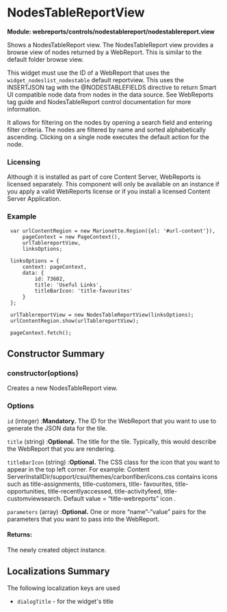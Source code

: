 # NodesTableReportView

**Module: webreports/controls/nodestablereport/nodestablereport.view**

  Shows a NodesTableReport view. The NodesTableReport view provides a browse view of nodes returned by a WebReport. This is similar to the default folder browse view.
  
  This widget must use the ID of a WebReport that uses the `widget_nodeslist_nodestable` default reportview. This uses the INSERTJSON tag with the @NODESTABLEFIELDS directive to return Smart UI compatible node data from nodes in the data source. See WebReports tag guide and NodesTableReport control documentation for more information.

  It allows for filtering on the nodes by opening a search field and entering filter criteria. The nodes are filtered by name and sorted alphabetically ascending. Clicking on a single node executes the default action for the node.

### Licensing

Although it is installed as part of core Content Server, WebReports is licensed separately. This component will only be available on an instance if you apply a valid WebReports license or if you install a licensed Content Server Application.

### Example


     var urlContentRegion = new Marionette.Region({el: '#url-content'}),
         pageContext = new PageContext(),
         urlTablereportView,
         linksOptions;
    
     linksOptions = {
         context: pageContext,
         data: {
             id: 73602,
             title: 'Useful Links',
             titleBarIcon: 'title-favourites'
         }
     };
    
     urlTablereportView = new NodesTableReportView(linksOptions);
     urlContentRegion.show(urlTablereportView);
    
     pageContext.fetch();

## Constructor Summary

### constructor(options)

  Creates a new NodesTableReport view.

### Options

`id` (integer)
:**Mandatory.** The ID for the WebReport that you want to use to generate the JSON data for the tile.

`title` (string)
:**Optional.** The title for the tile. Typically, this would describe the WebReport that you are rendering.

`titleBarIcon` (string)
:**Optional.** The CSS class for the icon that you want to appear in the top left corner. For example: Content ServerInstallDir/support/csui/themes/carbonfiber/icons.css contains icons such as title-assignments, title-customers, title- favourites, title-opportunities, title-recentlyaccessed, title-activityfeed, title-customviewsearch. Default value = “title-webreports” icon .

`parameters` (array)
:**Optional.** One or more “name”-“value” pairs for the parameters that you want to pass into the WebReport.

#### Returns:

  The newly created object instance.

## Localizations Summary

The following localization keys are used

* `dialogTitle` -  for the widget's title


